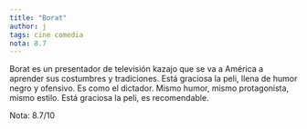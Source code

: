```yaml
---
title: "Borat"
author: j
tags: cine comedia
nota: 8.7
---
```


Borat es un presentador de televisión kazajo que se va a América a aprender sus costumbres y tradiciones. Está graciosa la peli, llena de humor negro y ofensivo. Es como el dictador. Mismo humor, mismo protagonista, mismo estilo. Está graciosa la peli, es recomendable.

Nota: 8.7/10
